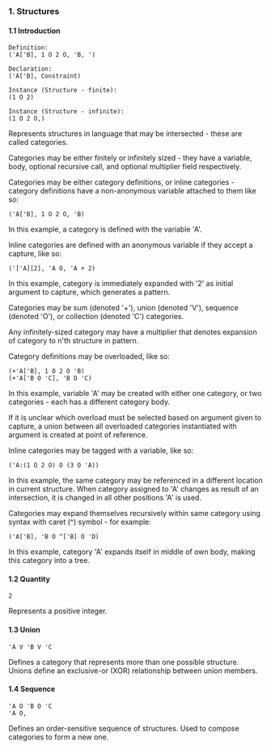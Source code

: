 ﻿### 1. Structures
#### 1.1 Introduction
    Definition:
    ('A['B], 1 O 2 O, 'B, ')

    Declaration:
    ('A['B], Constraint)

    Instance (Structure - finite):
    (1 O 2)

    Instance (Structure - infinite):
    (1 O 2 O,)

Represents structures in language that may be intersected - these are called categories.

Categories may be either finitely or infinitely sized - they have
a variable, body, optional recursive call, and optional multiplier field respectively.

Categories may be either category definitions, or inline categories - category definitions have a non-anonymous variable attached to them like so:

    ('A['B], 1 O 2 O, 'B)

In this example, a category is defined with the variable 'A'.

Inline categories are defined with an anonymous variable if they
accept a capture, like so:

    ('['A][2], 'A O, 'A + 2)

In this example, category is immediately expanded with '2' as initial argument to
capture, which generates a pattern.

Categories may be sum (denoted '+'), union (denoted 'V'), sequence (denoted 'O'), or collection (denoted 'C') categories.

Any infinitely-sized category may have a multiplier that denotes expansion of category to n'th structure in pattern.

Category definitions may be overloaded, like so:

    (+'A['B], 1 O 2 O 'B)
    (+'A['B O 'C], 'B O 'C)

In this example, variable 'A' may be created with either one category, or two categories - each has a different category body.

If it is unclear which overload must be selected based on argument given to capture,
a union between all overloaded categories instantiated with argument is
created at point of reference.

Inline categories may be tagged with a variable, like so:

    ('A:(1 O 2 O) O (3 O 'A))

In this example, the same category may be referenced in a different location
in current structure. When category assigned to 'A' changes as result of
an intersection, it is changed in all other positions 'A' is used.

Categories may expand themselves recursively within same category using syntax with
caret (^) symbol - for example:

    ('A['B], 'B O ^['B] O 'D)

In this example, category 'A' expands itself in middle of own body, making this category
into a tree.

#### 1.2 Quantity
    2

Represents a positive integer.

#### 1.3 Union
    'A V 'B V 'C

Defines a category that represents more than one possible structure. Unions define an exclusive-or (XOR) relationship between union members.

#### 1.4 Sequence
    'A O 'B O 'C
    'A O,

Defines an order-sensitive sequence of structures. Used to compose categories
to form a new one.